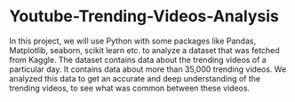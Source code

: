 # Youtube-Trending-Videos-Analysis
In this project, we will use Python with some packages like Pandas, Matplotlib, seaborn, scikit learn etc. to analyze a dataset that was fetched from Kaggle. The dataset contains data about the trending videos of a particular day. It contains data about more than 35,000 trending videos. We analyzed this data to get an accurate and deep understanding of the trending videos, to see what was common between these videos. 
